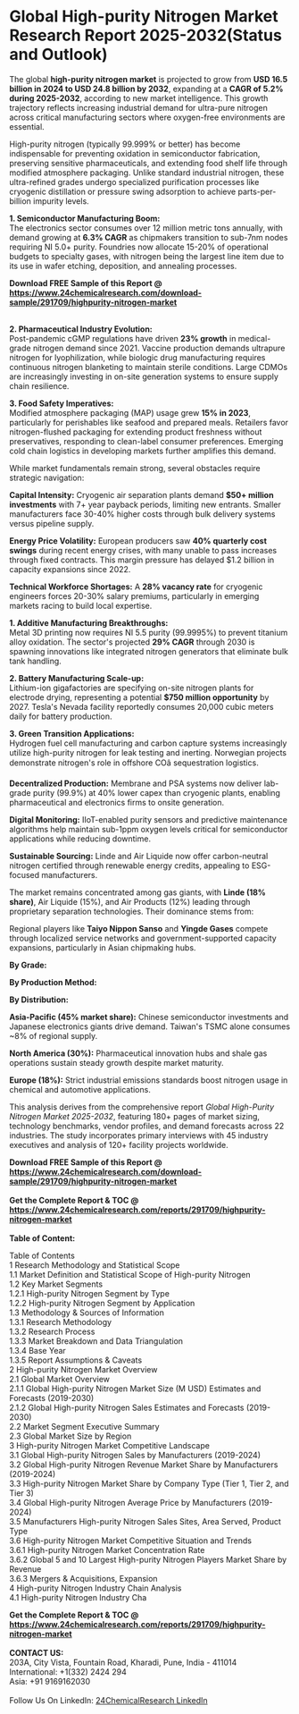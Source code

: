 <h1>Global High-purity Nitrogen Market Research Report 2025-2032(Status and Outlook)</h1><p>The global <strong>high-purity nitrogen market</strong> is projected to grow from <strong>USD 16.5 billion in 2024 to USD 24.8 billion by 2032</strong>, expanding at a <strong>CAGR of 5.2% during 2025-2032</strong>, according to new market intelligence. This growth trajectory reflects increasing industrial demand for ultra-pure nitrogen across critical manufacturing sectors where oxygen-free environments are essential.</p><p>High-purity nitrogen (typically 99.999% or better) has become indispensable for preventing oxidation in semiconductor fabrication, preserving sensitive pharmaceuticals, and extending food shelf life through modified atmosphere packaging. Unlike standard industrial nitrogen, these ultra-refined grades undergo specialized purification processes like cryogenic distillation or pressure swing adsorption to achieve parts-per-billion impurity levels.</p><p><strong>1. Semiconductor Manufacturing Boom:</strong><br>
The electronics sector consumes over 12 million metric tons annually, with demand growing at <strong>6.3% CAGR</strong> as chipmakers transition to sub-7nm nodes requiring NI 5.0+ purity. Foundries now allocate 15-20% of operational budgets to specialty gases, with nitrogen being the largest line item due to its use in wafer etching, deposition, and annealing processes.</p><div><b>Download FREE Sample of this Report @ 
            <a href="https://www.24chemicalresearch.com/download-sample/291709/highpurity-nitrogen-market">
            https://www.24chemicalresearch.com/download-sample/291709/highpurity-nitrogen-market</a></b></div><br><p><strong>2. Pharmaceutical Industry Evolution:</strong><br>
Post-pandemic cGMP regulations have driven <strong>23% growth</strong> in medical-grade nitrogen demand since 2021. Vaccine production demands ultrapure nitrogen for lyophilization, while biologic drug manufacturing requires continuous nitrogen blanketing to maintain sterile conditions. Large CDMOs are increasingly investing in on-site generation systems to ensure supply chain resilience.</p><p><strong>3. Food Safety Imperatives:</strong><br>
Modified atmosphere packaging (MAP) usage grew <strong>15% in 2023</strong>, particularly for perishables like seafood and prepared meals. Retailers favor nitrogen-flushed packaging for extending product freshness without preservatives, responding to clean-label consumer preferences. Emerging cold chain logistics in developing markets further amplifies this demand.</p><p>While market fundamentals remain strong, several obstacles require strategic navigation:</p><p><strong>Capital Intensity:</strong> Cryogenic air separation plants demand <strong>$50+ million investments</strong> with 7+ year payback periods, limiting new entrants. Smaller manufacturers face 30-40% higher costs through bulk delivery systems versus pipeline supply.</p><p><strong>Energy Price Volatility:</strong> European producers saw <strong>40% quarterly cost swings</strong> during recent energy crises, with many unable to pass increases through fixed contracts. This margin pressure has delayed $1.2 billion in capacity expansions since 2022.</p><p><strong>Technical Workforce Shortages:</strong> A <strong>28% vacancy rate</strong> for cryogenic engineers forces 20-30% salary premiums, particularly in emerging markets racing to build local expertise.</p><p><strong>1. Additive Manufacturing Breakthroughs:</strong><br>
Metal 3D printing now requires NI 5.5 purity (99.9995%) to prevent titanium alloy oxidation. The sector's projected <strong>29% CAGR</strong> through 2030 is spawning innovations like integrated nitrogen generators that eliminate bulk tank handling.</p><p><strong>2. Battery Manufacturing Scale-up:</strong><br>
Lithium-ion gigafactories are specifying on-site nitrogen plants for electrode drying, representing a potential <strong>$750 million opportunity</strong> by 2027. Tesla's Nevada facility reportedly consumes 20,000 cubic meters daily for battery production.</p><p><strong>3. Green Transition Applications:</strong><br>
Hydrogen fuel cell manufacturing and carbon capture systems increasingly utilize high-purity nitrogen for leak testing and inerting. Norwegian projects demonstrate nitrogen's role in offshore COâ sequestration logistics.</p><p><strong>Decentralized Production:</strong> Membrane and PSA systems now deliver lab-grade purity (99.9%) at 40% lower capex than cryogenic plants, enabling pharmaceutical and electronics firms to onsite generation.</p><p><strong>Digital Monitoring:</strong> IIoT-enabled purity sensors and predictive maintenance algorithms help maintain sub-1ppm oxygen levels critical for semiconductor applications while reducing downtime.</p><p><strong>Sustainable Sourcing:</strong> Linde and Air Liquide now offer carbon-neutral nitrogen certified through renewable energy credits, appealing to ESG-focused manufacturers.</p><p>The market remains concentrated among gas giants, with <strong>Linde (18% share)</strong>, Air Liquide (15%), and Air Products (12%) leading through proprietary separation technologies. Their dominance stems from:</p><p>Regional players like <strong>Taiyo Nippon Sanso</strong> and <strong>Yingde Gases</strong> compete through localized service networks and government-supported capacity expansions, particularly in Asian chipmaking hubs.</p><p><strong>By Grade:</strong></p><p><strong>By Production Method:</strong></p><p><strong>By Distribution:</strong></p><p><strong>Asia-Pacific (45% market share):</strong> Chinese semiconductor investments and Japanese electronics giants drive demand. Taiwan's TSMC alone consumes ~8% of regional supply.</p><p><strong>North America (30%):</strong> Pharmaceutical innovation hubs and shale gas operations sustain steady growth despite market maturity.</p><p><strong>Europe (18%):</strong> Strict industrial emissions standards boost nitrogen usage in chemical and automotive applications.</p><p>This analysis derives from the comprehensive report <em>Global High-Purity Nitrogen Market 2025-2032</em>, featuring 180+ pages of market sizing, technology benchmarks, vendor profiles, and demand forecasts across 22 industries. The study incorporates primary interviews with 45 industry executives and analysis of 120+ facility projects worldwide.</p><div><b>Download FREE Sample of this Report @ 
            <a href="https://www.24chemicalresearch.com/download-sample/291709/highpurity-nitrogen-market">
            https://www.24chemicalresearch.com/download-sample/291709/highpurity-nitrogen-market</a></b></div><br><div><b>Get the Complete Report & TOC @ 
            <a href="https://www.24chemicalresearch.com/reports/291709/highpurity-nitrogen-market">
            https://www.24chemicalresearch.com/reports/291709/highpurity-nitrogen-market</a></b></div><br>
            <b>Table of Content:</b><p>Table of Contents<br />
1 Research Methodology and Statistical Scope<br />
1.1 Market Definition and Statistical Scope of High-purity Nitrogen<br />
1.2 Key Market Segments<br />
1.2.1 High-purity Nitrogen Segment by Type<br />
1.2.2 High-purity Nitrogen Segment by Application<br />
1.3 Methodology & Sources of Information<br />
1.3.1 Research Methodology<br />
1.3.2 Research Process<br />
1.3.3 Market Breakdown and Data Triangulation<br />
1.3.4 Base Year<br />
1.3.5 Report Assumptions & Caveats<br />
2 High-purity Nitrogen Market Overview<br />
2.1 Global Market Overview<br />
2.1.1 Global High-purity Nitrogen Market Size (M USD) Estimates and Forecasts (2019-2030)<br />
2.1.2 Global High-purity Nitrogen Sales Estimates and Forecasts (2019-2030)<br />
2.2 Market Segment Executive Summary<br />
2.3 Global Market Size by Region<br />
3 High-purity Nitrogen Market Competitive Landscape<br />
3.1 Global High-purity Nitrogen Sales by Manufacturers (2019-2024)<br />
3.2 Global High-purity Nitrogen Revenue Market Share by Manufacturers (2019-2024)<br />
3.3 High-purity Nitrogen Market Share by Company Type (Tier 1, Tier 2, and Tier 3)<br />
3.4 Global High-purity Nitrogen Average Price by Manufacturers (2019-2024)<br />
3.5 Manufacturers High-purity Nitrogen Sales Sites, Area Served, Product Type<br />
3.6 High-purity Nitrogen Market Competitive Situation and Trends<br />
3.6.1 High-purity Nitrogen Market Concentration Rate<br />
3.6.2 Global 5 and 10 Largest High-purity Nitrogen Players Market Share by Revenue<br />
3.6.3 Mergers & Acquisitions, Expansion<br />
4 High-purity Nitrogen Industry Chain Analysis<br />
4.1 High-purity Nitrogen Industry Cha</p><div><b>Get the Complete Report & TOC @ 
            <a href="https://www.24chemicalresearch.com/reports/291709/highpurity-nitrogen-market">
            https://www.24chemicalresearch.com/reports/291709/highpurity-nitrogen-market</a></b></div><br><b>CONTACT US:</b><br>
            203A, City Vista, Fountain Road, Kharadi, Pune, India - 411014<br>
            International: +1(332) 2424 294<br>
            Asia: +91 9169162030 <br><br>
            Follow Us On LinkedIn: <a href="https://www.linkedin.com/company/24chemicalresearch/">24ChemicalResearch LinkedIn</a>